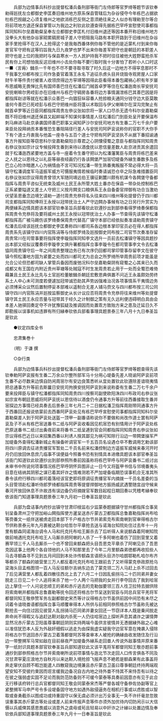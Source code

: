 <!-- { "loadSidebar": true } -->
　　兵部为边情事兵科抄出提督松潘兵备刑部等衙门左侍郎等官罗绮等题节该钦奉勑得廵抚左佥都御史李匡奏旧维州地方原系保县管辖后为杂谷侵夺今年栋巴占据欲杜栋巴觊觎之心须复维州之地欲消栋巴反侧之意须絶往来之人似亦有理勑至尔等合将前项地方退还保县掌管以为我边之利钦此钦遵查得先据栋巴罕呼宣慰使司事都指挥同知科尔垒嘉勒粲呈奉左佥都御史李匡札付旧维州退还等因本番开称旧维州地方没拳头大有他杂谷家砌累碉房城子差人守把阻我马路有本职开路到于旧维州在杂谷家手里抢得不在汉人上抢得这个是我毎西番体例你毎不管他的是近蒙札付到来你毎差官军守把有这等钧旨我九日九夜梦也梦不出来你毎差军把守也是朝廷的本职差人把守也是上位的我把时与保县寒水一方人民护持我不把时往往被他大姓野蛮抢杀军民有你上司想怕我反这旧维州小去处你每不要行取时我十分害怕了若听小人口时这一■〈言爯〉雠杀一千年也不尽不要寻取寻取了时久后这一边地方不得寜息那时不干我事乞仰都布按三司作急委官着落王永名下追征杀虏头目并烧毁寺观房屋人口家财牛羊等件责付被害人收领庶得边方寜靖等因得此臣看得本番包藏祸心积有年岁屡布恩威略无畏惮比先有国师善巴住在松潘后门贼首卓罗等住在松潘迤南长寜安抚司安抚喇嘛尔男崆彭亦在旧维州与栋巴守碉房各番将边方事情漏泄栋巴其善巴因是将都指挥赵谅等就在松潘示众善巴一向猖狂纵容番人抢掠粮夫通同分钱守边大臣莫敢谁何今善巴已死崆彭与栋巴守把维州臣将蓬以术取回与伊父喇嘛尔在深沟完聚止有贼首卓罗等近日臣同都指挥周贵左叅议张如宗将一家人口尽杀无遗今科尔垒嘉勒粲既不将旧维州退还保县又起衅端不知谋何事情差人往松潘后门到臣处呈开要保温布刺马麻进马赴京承袭国师善巴职事又闻知萨沙尔安抚司地方有生番二万七千余户要来臣处投拜纳贡本番惟恐生番阻隔径行差人与安抚司阿萨衮说称你的官职不大你手下有个道士丹衷我与他盖一座寺与五百个道士守把有阿萨衮坚执不从据下番招谕通事方升报知臣等窃思科尔垒嘉勒粲阳示尊君之心阴懐侵蜀之意臣与都指挥同知周贵右叅议张如宗计议专候投拜生番到来待以酒食抚以恩信量差数人赴京进贡其余遣回就于松潘迤西紧要地方盖与寺一座着令生番守把以为松潘藩篱臣与周贵将栋巴差来之人抚之以恩待之以礼臣等昼夜经画仍行各该闗堡严加宻切堤备外縁生番数多及栋巴立心险诈暗邀人心为祸情由不言可知况松潘一带生熟番夷叛服不常必得大将一员镇守松潘调度军马遥振军威方可慑服夷情若候临时奏请诚恐仓卒之际急难措置臣同右叅议张如宗议得周贵曾领大军随同靖远伯王骥征剿麓川颇有机谋今各闗堡守备都指挥与周贵平咨似无统束及威州土民王永所管大姓土番亦在保县一带杂处控制栋巴正系紧要隘道又差土人守把三义按月闗支口粮俱系王永自备委官捍御有功合当激劝伏望圣恩垂念边境乞请勑一道付周贵充叅将名头往来四川维州等处提督仍于四川都司支都指挥同知俸将王永授以冠带抚治土人严守边闗办事候有功之日另行升赏实为两便縁系边情具题该本部官钦奉圣旨兵部看钦此钦遵抄出到部叅看得罗绮奏保都指挥周贵令充叅将及要将威州土民王永授以冠带抚治土人办事一节查得先该镇守松潘都指挥高广被马踢伤该罗绮奏保周贵代替高广镇守本部已经依拟奏准请勑周贵镇守松潘去后续该廵抚佥都御史李匡奏称四川都司系各边根本掌印官员必在得人都指挥周贵系先该镇守四川内官陈涓等与侍郎罗绮及廵按御史同布按二司官节次奏准存留周贵常川在司管事要将指挥使李璇指挥同知李文选升一员前去松潘镇守等因具题抄出本部又经拟议覆奏将李璇李文俱升署都指挥佥事李璇令在都司管事李文令去松潘恊同周贵镇守后一年之间周贵整理边务已有次序仍回都司掌印管事存留李文在彼守镇今照松潘地方固为紧要之处而四川都司尤为总会之所罗绮所举周贵前项才能虽是允合公论但恐都司缺人掌管兵备因而废弛况科尔垒嘉勒粲阴有窥蜀之心其来已久而成都又有王国在内附近贵州草塘等处贼寇不时生发周贵若止用于一处而全蜀恐难倚藉兼且土民王永比先与土官廵检董敏雠杀朝廷宏敷恩典俱置不问近王永虽颇効劳终系土人中心未可测度若便遽加冠带诚恐助其声势凶强难治况各项事情系干夷情边务必须博采众议然后置制停妥本部难以遥制合无差人铺马赍文与四川都布按三司公同镇守四川内官陈涓并廵按监察御史从长计议应否将周贵令充叅将往来维州等处提督镇守其土民王永应否量与冠带其于经久之计制御之策有无久远利便违碍明白具由会本差人驰驿回奏定夺不许犹豫狐疑及推调因而处置乖方致贻方来之患及迁延日久不即勘报以误事机如违罪有所归縁奉钦依兵部看事理具题景泰三年八月十九日奉圣旨是钦此

　　●钦定四库全书

　　忠肃集巻十

　　（明）于谦 撰

　　○杂行类

　　兵部为边情事兵科抄出提督松潘兵备刑部等衙门左侍郎等官罗绮等题查得先该钦奉勅阿萨衮报有生番二万余众尔整所部军马十分用心堤备先差人晓谕阿萨衮前项生番不必尽数来边慎自防闲周宻尔有安边良策悉听从宜处置钦此钦遵除差谙晓夷情把总通事方升等前去斯曩日安抚司拘换安抚阿萨衮到来说称委有生番二万七千余户要来投拜臣与镇守松潘都指挥同知周贵四川按察司副使欧阳洙四川布政司右叅议张如宗宣布朝廷恩威将阿萨衮抚以恩信待以酒食仍令通事方升等前往西番接取生番并宻探边方事情已经具奏去后景泰三年七月二十二日据松潘卫指挥周刚带同通事方升于西番回还报说依蒙前去西番阿萨衮处见有栋巴罕呼宣慰使司事都指挥同知科尔垒嘉勒粲差人到于阿萨衮处送盔一顶甲一副番语称说你不要做和尚改作道士罢有阿萨衮及子不从有栋巴宻送番书二纸与阿萨衮收看因见机宻恐有别情用计于阿萨衮处栋巴原送番书二纸讨出夤夜前来将番书二纸呈逓到官会同都指挥同知周贵右叅议张如宗议得栋巴近日以来招集西番以利诱人揆其鄙见为祸可知除行沿边一带闗堡操军严加堤备外查得松潘新城止有操备听调官军一千五百员名设遇仓卒不敷调用乞勅该部将四川原调去征进贵播官军暂处二千员名前来松潘控制边方遥振军威候来春河开时月仍旧放回休息庶几临事不误便益今照番书恐有别情具本进缴具题该本部官奉圣旨该衙门知道钦此钦遵抄出到部叅照所奏前因虽称将栋巴罕呼与阿萨衮番书二纸讨出未审书中所说何项事情况栋巴罕呼阴怀异图非止一日今又将盔甲书信与邻境番夷头目意在结纳其阴邪之谋已着其奸诈之情难测若不严加堤备临期恐误事机合无准其所奏令该府行移四川都司着落经该官吏即将原调征贵播官军内摘拨一千员名差委的当头目管领赴松潘听侍郎罗绮都指挥周贵等提督捍御地方振扬威武遇警随宜战守候来春河开放回休息不许故违有误边备仍将摘拨官军数目起程日期回奏以凭稽考縁奉钦依该衙门知道事理具题景泰三年九月初一日奉圣旨是钦此

　　兵部为盘诘事内府抄出镇守甘肃印绶监右少监蒙泰题据镇守甘州都指挥佥事吴钊呈备肃州卫守把加峪山闗指挥使方暹呈送赤斤蒙古卫都指挥总鲁嘉勒指挥尚布哈等赍番文一纸伴送被虏走回本部下千户格古尔节并弟索克布索南喇到官审得格古尔节供称景泰元年九月裹被达靼台哈哲尔平章抢去送与诺海台知院处住过去年十一月里有额森同诺海台调令人马和托克托布哈王厮杀去了后听得人来说额森着阿喇知院做前哨遇托克托布哈王人马厮杀把阿喇的人杀了一千多阿喇也着伤了回到营里又着赛罕领三千人马去厮杀一个也不曾回来额森把头目吾恩克平章杀了阿喇见杀了吾恩克因这事上他两个各自领他的人马不知那里去了今年二月里额森弟徳都再收拾些人马去寻额森寻不见到五月间回到本处诈传额森言语把头目济尔哈朗鄂勒札哈尔布齐等都杀了额森的娘营里三万人都反着托克托布哈王跟前去了又听得蒙克叅政原抢乌梁海头目孟格图领一百人马反往额尔吉纳东边去了蒙克领二万人马赶上杀不过回去了后见满营里人都乱着四散往西北上去了六月二十日因乱偷拐马二十匹同弟并妻女脱走三日见二十个人追将来杀了他一个人两个马把我的女并行李夺回去了我到哈宻边上拏住一个人问说忠顺王的弟和赤斤逃去的克勒伽要领三百人徃卫拉特去据供除将索南喇并都指挥总鲁嘉勒等抚令回还将格古尔节呈送到官臣与同总兵官平羌将军都督同知王敬叅赞军务左副都御史宋杰等计议得格古尔节虽供前因中间恐有未尽之词着令谙晓畨语都指挥佥事马顺覆审得本人所供与前相同叅照格古尔节虽称先被达靼抢去一向住过因见彼营人乱拐骑马匹同弟并妻女回还一节窃详本人既是乗间脱走奔命尚不得暇又与追赶达靼对敌内杀死一人仍往哈宻边上探听声息其谲诈之谋情弊显然况赤斤蒙古卫阳虽尊事朝廷阴则实持两端今虽供言彼情并无慿据縁外敌之心难以准信犹恐本人反为外敌奸细假以逃走为由探我虚实疑我守边官军意在掩袭入侵除将格古尔节送回赤斤蒙古卫着落都督阿苏等查审本人被抢的确縁由收发随住及行沿边一带整搠军马常如敌在目前昼夜严加堤备外縁系走回畨人传说外敌事情并原来番字一纸封识具题本部官钦奉圣旨兵部知道钦此又该平羗将军都督同知王敬亦题前事通抄到部叅照格古尔节并索南喇所说前项事情与迤北节次走回人口传言俱各不同及况甘肃寜夏庄浪地方自秋月以来达靼入境抢掠飞报声息不絶若是额森果有此事盖将奔走窜伏自顾不暇岂能遣人四散窥我边境兼且赤斤蒙古卫虽曰尊亊朝廷终持两端观望安知不受彼约束因而诳言缓我边备况自古内地之待外畨不恃其不来恃吾有以待之在彼之强弱虚实固不足论而我防范防备则不可缓今蒙泰等具奏前因意亦有见于此合无行移该府转行总兵官都督同知王敬会同蒙泰宋杰等严督各城守备叅佐协副等官上紧整搠军马申严号令多设堤备固守地方如遇外敌侵逼务在相机行事或以虑胜或以智取或奋勇截杀以图成功或持重固守以保无虞必须计出万全事无一失不许纤毫怠忽致误重事其赤斤蒙古等处设或差人前来传报声息等件亦须外加优待内切防闲示以大信慑以兵威俾其感恩畏威以消意外之虞毋或茍且轻易以中奸诈之计縁以处置边情及奉钦依兵部知道事理具题景泰三年九月十一日奉圣旨是钦此

